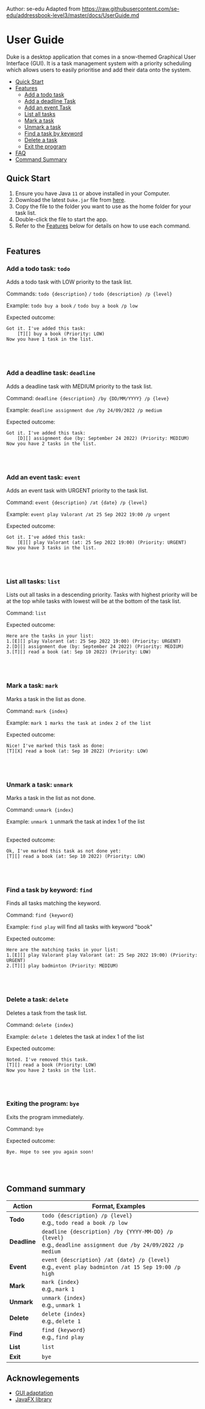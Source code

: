 Author: se-edu
Adapted from https://raw.githubusercontent.com/se-edu/addressbook-level3/master/docs/UserGuide.md

# User Guide
Duke is a desktop application that comes in a snow-themed Graphical User Interface (GUI).
It is a task management system with a priority scheduling which allows users to easily prioritise and add their data onto the system.

- [Quick Start](#quick-start)
- [Features](#features)
    * [Add a todo task](#add-a-todo-task-todo)
    * [Add a deadline Task](#add-a-deadline-task-deadline)
    * [Add an event Task](#add-an-event-task-event)
    * [List all tasks](#list-all-tasks-list)
    * [Mark a task](#mark-a-task-mark)
    * [Unmark a task](#unmark-a-task-unmark)
    * [Find a task by keyword](#find-a-task-by-keyword-find)
    * [Delete a task](#delete-a-task-delete)
    * [Exit the program](#exiting-the-program-bye)
- [FAQ](#faq)
- [Command Summary](#command-summary)

## Quick Start
1. Ensure you have Java `11` or above installed in your Computer.
2. Download the latest `Duke.jar` file from [here](https://github.com/jialatteo/ip/releases/tag/v0.2).
3. Copy the file to the folder you want to use as the home folder for your task list.
4. Double-click the file to start the app.
5. Refer to the [Features](#Features) below for details on how to use each command.
   <br><br>

## Features
### Add a todo task: `todo`
Adds a todo task with LOW priority to the task list.

Commands: `todo {description}` `/` `todo {description} /p {level}`

Example: `todo buy a book` `/` `todo buy a book /p low`

Expected outcome:
```
Got it. I've added this task:
    [T][] buy a book (Priority: LOW)
Now you have 1 task in the list.
```
<br><br>

### Add a deadline task: `deadline`
Adds a deadline task with MEDIUM priority to the task list.

Command: `deadline {description} /by {DD/MM/YYYY} /p {leve}`

Example: `deadline assignment due /by 24/09/2022 /p medium`

Expected outcome:
```
Got it. I've added this task:
    [D][] assignment due (by: September 24 2022) (Priority: MEDIUM)
Now you have 2 tasks in the list.
```
<br><br>

### Add an event task: `event`
Adds an event task with URGENT priority to the task list.

Command: `event {description} /at {date} /p {level}`

Example: `event play Valorant /at 25 Sep 2022 19:00 /p urgent`

Expected outcome:
```
Got it. I've added this task:
    [E][] play Valorant (at: 25 Sep 2022 19:00) (Priority: URGENT)
Now you have 3 tasks in the list.
```
<br><br>

### List all tasks: `list`
Lists out all tasks in a descending priority. Tasks with highest priority will be at the top while tasks with lowest will be at the bottom of the task list.

Command: `list`

Expected outcome:
```
Here are the tasks in your list:
1.[E][] play Valorant (at: 25 Sep 2022 19:00) (Priority: URGENT)
2.[D][] assignment due (by: September 24 2022) (Priority: MEDIUM)
3.[T][] read a book (at: Sep 10 2022) (Priority: LOW)
```
<br><br>

### Mark a task: `mark`
Marks a task in the list as done.

Command: `mark {index}`

Example: `mark 1 marks the task at index 2 of the list`

Expected outcome:
```
Nice! I've marked this task as done:
[T][X] read a book (at: Sep 10 2022) (Priority: LOW)
```
<br><br>

### Unmark a task: `unmark`
Marks a task in the list as not done.

Command: `unmark {index}`

Example: `unmark 1` unmark the task at index 1 of the list <br> <br>

Expected outcome:
```
Ok, I've marked this task as not done yet:
[T][] read a book (at: Sep 10 2022) (Priority: LOW)
```
<br><br>

### Find a task by keyword: `find`
Finds all tasks matching the keyword.

Command: `find {keyword}`

Example: `find play` will find all tasks with keyword "book"

Expected outcome:
```
Here are the matching tasks in your list:
1.[E][] play Valorant play Valorant (at: 25 Sep 2022 19:00) (Priority: URGENT)
2.[T][] play badminton (Priority: MEDIUM)
```
<br><br>

### Delete a task: `delete`
Deletes a task from the task list.

Command: `delete {index}`

Example: `delete 1` deletes the task at index 1 of the list

Expected outcome:
```
Noted. I've removed this task.
[T][] read a book (Priority: LOW)
Now you have 2 tasks in the list.
```
<br><br>

### Exiting the program: `bye`
Exits the program immediately.

Command: `bye`

Expected outcome:
```
Bye. Hope to see you again soon!
```
<br><br>

## Command summary

Action | Format, Examples
--------|------------------
**Todo** | `todo {description} /p {level}` <br> e.g., `todo read a book /p low`
**Deadline** | `deadline {description} /by {YYYY-MM-DD} /p {level}` <br> e.g., `deadline assignment due /by 24/09/2022 /p medium`
**Event** | `event {description} /at {date} /p {level}` <br> e.g., `event play badminton /at 15 Sep 19:00 /p high`
**Mark** | `mark {index}`<br> e.g., `mark 1`
**Unmark** | `unmark {index}`<br> e.g., `unmark 1`
**Delete** | `delete {index}`<br> e.g., `delete 1`
**Find** | `find {keyword}` <br> e.g., `find play`
**List** | `list`
**Exit** | `bye`

## Acknowlegements
- [GUI adaptation](https://se-education.org/guides/tutorials/javaFx.html)
- [JavaFX library](https://openjfx.io/)